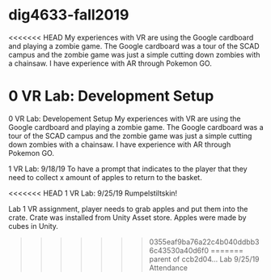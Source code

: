# dig4633-fall2019

<<<<<<< HEAD
My experiences with VR are using the Google cardboard and playing a zombie game.
The Google cardboard was a tour of the SCAD campus and the zombie game was just a simple cutting down zombies with a chainsaw.
I have experience with AR through Pokemon GO.

0 VR Lab: Development Setup
=======
0 VR Lab: Developement Setup
My experiences with VR are using the Google cardboard and playing a zombie game. 
The Google cardboard was a tour of the SCAD campus and the zombie game was just a simple cutting down zombies with a chainsaw.
I have experience with AR through Pokemon GO.

1 VR Lab: 
9/18/19
To have a prompt that indicates to the player that they need to collect x amount of apples
to return to the basket.

<<<<<<< HEAD
1 VR Lab:
9/25/19
Rumpelstiltskin!

Lab 1 VR assignment, player needs to grab apples and put them into the crate. 
Crate was installed from Unity Asset store. Apples were made by cubes in Unity.
>>>>>>> 0355eaf9ba76a22c4b040ddbb36c43530a40d6f0
=======
>>>>>>> parent of ccb2d04... Lab 9/25/19 Attendance
